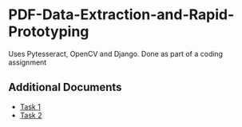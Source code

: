 # PDF-Data-Extraction-and-Rapid-Prototyping
Uses Pytesseract, OpenCV and Django. Done as part of a coding assignment

## Additional Documents
* [Task 1](https://github.com/AadithyaSai/PDF-Data-Extraction-and-Rapid-Prototyping/blob/main/docs/task1.md)
* [Task 2](https://github.com/AadithyaSai/PDF-Data-Extraction-and-Rapid-Prototyping/blob/main/docs/task2.md)
